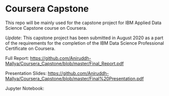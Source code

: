 # Coursera Capstone

This repo will be mainly used for the capstone project for IBM Applied Data Science Capstone course on Coursera.

*Update*: This capstone project has been submitted in August 2020 as a part of the requirements for the completion of the IBM Data Science Professional Certificate on Coursera.

Full Report: https://github.com/Aniruddh-Mallya/Coursera_Capstone/blob/master/Final_Report.pdf

Presentation Slides: https://github.com/Aniruddh-Mallya/Coursera_Capstone/blob/master/Final%20Presentation.pdf

Jupyter Notebook:

